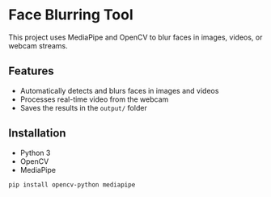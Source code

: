 # Face Blurring Tool

This project uses MediaPipe and OpenCV to blur faces in images, videos, or webcam streams.

## Features
- Automatically detects and blurs faces in images and videos
- Processes real-time video from the webcam
- Saves the results in the `output/` folder

## Installation
- Python 3
- OpenCV
- MediaPipe

```bash
pip install opencv-python mediapipe
